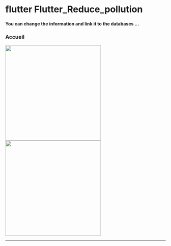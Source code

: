 
<h1> flutter Flutter_Reduce_pollution </h1>
<h4> You can change the information and link it to the databases ...</h4>
<h3>Accueil</h3> 
<img src="https://github.com/abenkoula71/netflix-ui/blob/main/Screenshot_1673037852.png" width="300" /> 
<img src="https://github.com/abenkoula71/netflix-ui/blob/main/Screenshot_1673037852.png" width="300" /> 
<hr>
